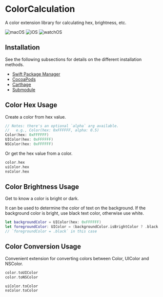# ColorCalculation
A color extension library for calculating hex, brightness, etc.

![macOS][macOS-Badge] ![iOS][iOS-Badge] ![watchOS][watchOS-Badge]  

[macOS-Badge]: https://img.shields.io/badge/macOS-12.0%2B-blue?labelColor=00367A&color=3081D0
[iOS-Badge]: https://img.shields.io/badge/iOS-15.5%2B-blue?labelColor=00367A&color=3081D0
[watchOS-Badge]: https://img.shields.io/badge/watchOS-6.0%2B-blue?labelColor=00367A&color=3081D0

## Installation

See the following subsections for details on the different installation methods.

- [Swift Package Manager](INSTALLATION.md#swift-package-manager)
- [CocoaPods](INSTALLATION.md#cocoaPods)
- [Carthage](INSTALLATION.md#carthage)
- [Submodule](INSTALLATION.md#submodule)

## Color Hex Usage

Create a color from hex value.

```swift
// Notes: there's an optional `alpha` arg available.
//   e.g., Color(hex: 0xFFFFFF, alpha: 0.5)
Color(hex: 0xFFFFFF)
UIColor(hex: 0xFFFFFF)
NSColor(hex: 0xFFFFFF)
```

Or get the hex value from a color.

```swift
color.hex
uiColor.hex
nsColor.hex
```

## Color Brightness Usage

Get to know a color is bright or dark. 

It can be used to determine the color of text on the background. If the background color is bright, use black text color, otherwise use white.

```swift
let backgroundColor = UIColor(hex: 0xFFFFFF)
let foregroundColor: UIColor = (backgroundColor.isBrightColor ? .black : .white) 
// `foregroundColor = .black` in this case
```

## Color Conversion Usage

Convenient extension for converting colors between Color, UIColor and NSColor.

```swift
color.toUIColor
color.toNSColor

uiColor.toColor
nsColor.toColor
```


